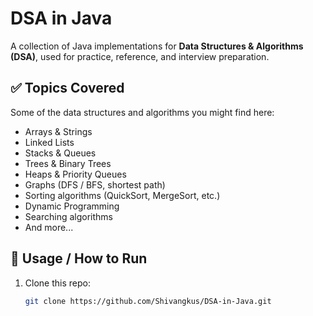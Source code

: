 # DSA in Java

A collection of Java implementations for **Data Structures & Algorithms (DSA)**, used for practice, reference, and interview preparation.


## ✅ Topics Covered

Some of the data structures and algorithms you might find here:

- Arrays & Strings  
- Linked Lists  
- Stacks & Queues  
- Trees & Binary Trees  
- Heaps & Priority Queues  
- Graphs (DFS / BFS, shortest path)  
- Sorting algorithms (QuickSort, MergeSort, etc.)  
- Dynamic Programming  
- Searching algorithms  
- And more...

## 🏃 Usage / How to Run

1. Clone this repo:

   ```bash
   git clone https://github.com/Shivangkus/DSA-in-Java.git
